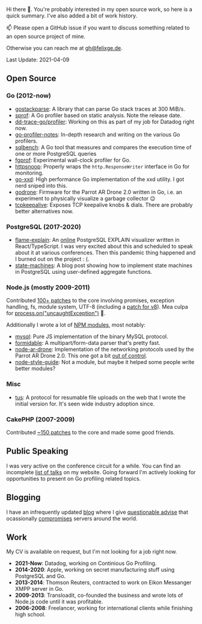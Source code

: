 Hi there 👋. You're probably interested in my open source work, so here is a quick summary. I've also added a bit of work history.

📫 Please open a GitHub issue if you want to discuss something related to an open source project of mine. 

Otherwise you can reach me at gh@felixge.de.

Last Update: 2021-04-09

## Open Source

### Go (2012-now)

- [gostackparse](https://github.com/DataDog/gostackparse): A library that can parse Go stack traces at 300 MiB/s.
- [sprof](https://github.com/felixge/sprof): A Go profiler based on static analysis. Note the release date.
- [dd-trace-go/profiler](https://github.com/DataDog/dd-trace-go/tree/v1/profiler): Working on this as part of my job for Datadog right now.
- [go-profiler-notes](https://github.com/felixge/go-profiler-notes): In-depth research and writing on the various Go profilers.
- [sqlbench](https://github.com/felixge/sqlbench): A Go tool that measures and compares the execution time of one or more PostgreSQL queries
- [fgprof](https://github.com/felixge/fgprof): Experimental wall-clock profiler for Go.
- [httpsnoop](https://github.com/felixge/httpsnoop): Properly wraps the `http.ResponseWriter` interface in Go for monitoring.
- [go-xxd](https://github.com/felixge/go-xxd): High performance Go implementation of the xxd utility. I got nerd sniped into this.
- [godrone](https://github.com/felixge/godrone): Firmware for the Parrot AR Drone 2.0 written in Go, i.e. an experiment to physically visualize a garbage collector 😉
- [tcpkeepalive](https://github.com/felixge/tcpkeepalive): Exposes TCP keepalive knobs & dials. There are probably better alternatives now.

### PostgreSQL (2017-2020)

- [flame-explain](https://github.com/felixge/flame-explain): An [online](https://flame-explain.com/) PostgreSQL EXPLAIN visualizer written in React/TypeScript. I was very excited about this and scheduled to speak about it at various conferences. Then this pandemic thing happened and I burned out on the project : (.
- [state-machines](https://felixge.de/2017/07/27/implementing-state-machines-in-postgresql/): A blog post showing how to implement state machines in PostgreSQL using user-defined aggregate functions.

### Node.js (mostly 2009-2011)

Contributed [100+ patches](https://github.com/nodejs/node/commits?author=felixge) to the core involving promises, exception handling, fs, module system, UTF-8 (including a [patch for v8](https://codereview.chromium.org/121173009/)). Mea culpa for [process.on("uncaughtException")](https://github.com/nodejs/node/commit/2b252acea47af3ebeac3d7e68277f015667264cc) 🙈.

Additionally I wrote a lot of [NPM modules](https://www.npmjs.com/~felixge), most notably:

- [mysql](https://github.com/mysqljs/mysql): Pure JS implementation of the binary MySQL protocol.
- [formidable](https://github.com/node-formidable/formidable): A multipart/form-data parser that's pretty fast.
- [node-ar-drone](https://github.com/felixge/node-ar-drone): Implementation of the networking protocols used by the Parrot AR Drone 2.0. This one got a bit [out of control](http://www.nodecopter.com/).
- [node-style-guide](https://github.com/felixge/node-style-guide): Not a module, but maybe it helped some people write better modules?

### Misc

- [tus](https://tus.io/): A protocol for resumable file uploads on the web that I wrote the initial version for. It's seen wide industry adoption since.

### CakePHP (2007-2009)

Contributed [~150 patches](https://github.com/cakephp/cakephp/commits?author=felixge) to the core and made some good friends.

## Public Speaking

I was very active on the conference circuit for a while. You can find an incomplete [list of talks](https://felixge.de/#speaking) on my website. Going forward I'm actively looking for opportunities to present on Go profiling related topics.

## Blogging

I have an infrequently updated [blog](https://felixge.de/#blog) where I give [questionable advise](https://felixge.de/2013/03/11/the-pull-request-hack/) that ocassionally [compromises](https://gist.github.com/felixge/024827e7f09048d7bee2ad7c397e6ace) servers around the world.

## Work

My CV is available on request, but I'm not looking for a job right now.

- **2021-Now**: Datadog, working on Continious Go Profiling.
- **2014-2020**: Apple, working on secret manufacturing stuff using PostgreSQL and Go.
- **2013-2014**: Thomson Reuters, contracted to work on Eikon Messanger XMPP server in Go.
- **2009-2013**: Transloadit, co-founded the business and wrote lots of Node.js code until it was profitable.
- **2006-2008**: Freelancer, working for international clients while finishing high school.
